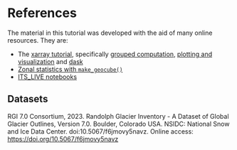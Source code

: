 # References 

The material in this tutorial was developed with the aid of many online resources. 
They are: 
- The [xarray tutorial](https://tutorial.xarray.dev/intro.html), specifically [grouped computation](https://tutorial.xarray.dev/fundamentals/03.2_groupby_with_xarray.html), [plotting and visualization](https://tutorial.xarray.dev/fundamentals/04.0_plotting.html) and [dask](https://tutorial.xarray.dev/intermediate/xarray_and_dask.html)
- [Zonal statistics with `make_geocube()`](https://corteva.github.io/geocube/html/examples/zonal_statistics.html)
- [ITS_LIVE notebooks](https://github.com/nasa-jpl/its_live)

## Datasets

RGI 7.0 Consortium, 2023. Randolph Glacier Inventory - A Dataset of Global Glacier Outlines, Version 7.0. Boulder, Colorado USA. NSIDC: National Snow and Ice Data Center. doi:10.5067/f6jmovy5navz. Online access: https://doi.org/10.5067/f6jmovy5navz
